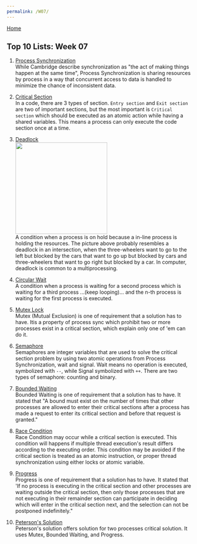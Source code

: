 ```yaml
---
permalink: /W07/
---
```


[Home](../)

## Top 10 Lists: Week 07<br>

1. [Process Synchronization](https://www.studytonight.com/operating-system/process-synchronization)<br>
While Cambridge describe synchronization as "the act of making things happen at the same time", Process Synchronization is sharing resources by process 
in a way that concurrent access to data is handled to minimize the chance of inconsistent data. 

2. [Critical Section](https://www.studytonight.com/operating-system/process-synchronization)<br>
In a code, there are 3 types of section. `Entry section` and `Exit section` are two of important sections, but the most important is `Critical section`
which should be executed as an atomic action while having a shared variables. This means a process can only execute the code section once at a time.

3. [Deadlock](https://www.guru99.com/deadlock-in-operating-system.html)<br>
<img src="https://pbs.twimg.com/media/DROeSVjUIAA700b?format=jpg&name=medium" height="250"><br>
A condition when a process is on hold because a in-line process is holding the resources. The picture above probably resembles a deadlock in an intersection, 
when the three-wheelers want to go to the left but blocked by the cars that want to go up but blocked by cars and three-wheelers that want to go right but
blocked by a car. In computer, deadlock is common to a multiprocessing.

4. [Circular Wait](https://www.guru99.com/deadlock-in-operating-system.html)<br>
A condition when a process is waiting for a second process which is waiting for a third process ...(keep looping)... and the n-th process is waiting for the
first process is executed.

5. [Mutex Lock](https://www.geeksforgeeks.org/mutual-exclusion-in-synchronization/)<br>
Mutex (Mutual Exclusion) is one of requirement that a solution has to have. Itis a property of process sync which prohibit two or more processes exist in 
a critical section, which explain only one of 'em can do it.

6. [Semaphore](https://www.tutorialspoint.com/semaphores-in-operating-system)<br>
Semaphores are integer variables that are used to solve the critical section problem by using two atomic operations from Process Synchronization, wait and signal.
Wait means no operation is executed, symbolized with `--`, while Signal symbolized with `++`. There are two types of semaphore: counting and binary.

7. [Bounded Waiting](https://www.geeksforgeeks.org/introduction-of-process-synchronization/)<br>
Bounded Waiting is one of requirement that a solution has to have. It stated that "A bound must exist on the number of times that other processes are allowed to enter their critical sections after a process has made a request to enter its 
critical section and before that request is granted."

8. [Race Condition](https://www.geeksforgeeks.org/introduction-of-process-synchronization/)<br>
Race Condition may occur while a critical section is executed. This condition will happens if multiple thread execution's result differs according to the executing order.
This condition may be avoided if the critical section is treated as an atomic instruction, or proper thread synchronization using either locks or atomic variable.


9. [Progress](https://www.geeksforgeeks.org/introduction-of-process-synchronization/)<br>
Progress is one of requirement that a solution has to have. It stated that 'If no process is executing in the critical section and other processes are waiting outside the 
critical section, then only those processes that are not executing in their remainder section can participate in deciding which will enter in the critical section next, and 
the selection can not be postponed indefinitely."

10. [Peterson's Solution](https://www.geeksforgeeks.org/introduction-of-process-synchronization/)<br>
Peterson's solution offers solution for two processes critical solution. It uses Mutex, Bounded Waiting, and Progress.

